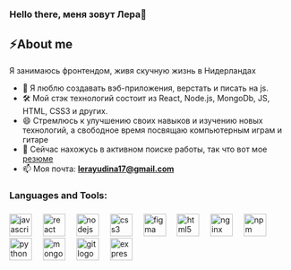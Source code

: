### Hello there, меня зовут Лера👋

## ⚡About me

Я занимаюсь фронтендом, живя скучную жизнь в Нидерландах 
- 🔭 Я люблю создавать вэб-приложения, верстать и писать на js.
- 🛠️ Мой стэк технологий состоит из React, Node.js, MongoDb, JS, HTML, CSS3 и других.
- 😄 Стремлюсь к улучшению своих навыков и изучению новых технологий, а свободное время посвящаю компьютерным играм и гитаре
- 👯 Сейчас нахожусь в активном поиске работы, так что вот мое [резюме](https://docs.google.com/document/d/1K7pvWlU3ISRiWhfCRwVvvai2ub-T8-6PaheDWng2NXA/edit?usp=sharing)
- 📫 Моя почта: **lerayudina17@gmail.com**

<h3 align="left">Languages and Tools:</h3>

###

<div align="left">
  <img src="https://cdn.jsdelivr.net/gh/devicons/devicon/icons/javascript/javascript-original.svg" height="40" alt="javascript logo"  />
  <img width="12" />
  <img src="https://cdn.jsdelivr.net/gh/devicons/devicon/icons/react/react-original.svg" height="40" alt="react logo"  />
  <img width="12" />
  <img src="https://cdn.jsdelivr.net/gh/devicons/devicon/icons/nodejs/nodejs-original.svg" height="40" alt="nodejs logo"  />
  <img width="12" />
  <img src="https://cdn.jsdelivr.net/gh/devicons/devicon/icons/css3/css3-original.svg" height="40" alt="css3 logo"  />
  <img width="12" />
  <img src="https://cdn.jsdelivr.net/gh/devicons/devicon/icons/figma/figma-original.svg" height="40" alt="figma logo"  />
  <img width="12" />
  <img src="https://cdn.jsdelivr.net/gh/devicons/devicon/icons/html5/html5-original.svg" height="40" alt="html5 logo"  />
  <img width="12" />
  <img src="https://cdn.jsdelivr.net/gh/devicons/devicon/icons/nginx/nginx-original.svg" height="40" alt="nginx logo"  />
  <img width="12" />
  <img src="https://cdn.jsdelivr.net/gh/devicons/devicon/icons/npm/npm-original-wordmark.svg" height="40" alt="npm logo"  />
  <img width="12" />
  <img src="https://cdn.jsdelivr.net/gh/devicons/devicon/icons/python/python-original.svg" height="40" alt="python logo"  />
  <img width="12" />
  <img src="https://cdn.jsdelivr.net/gh/devicons/devicon/icons/mongodb/mongodb-original.svg" height="40" alt="mongodb logo"  />
  <img width="12" />
  <img src="https://cdn.jsdelivr.net/gh/devicons/devicon/icons/git/git-original.svg" height="40" alt="git logo"  />
  <img width="12" />
  <img src="https://cdn.jsdelivr.net/gh/devicons/devicon/icons/express/express-original.svg" height="40" alt="express logo"  />
</div>

###

